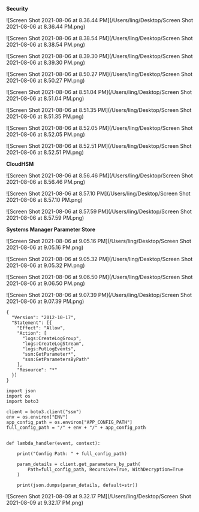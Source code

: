 **Security**

![Screen Shot 2021-08-06 at 8.36.44 PM](/Users/ling/Desktop/Screen Shot 2021-08-06 at 8.36.44 PM.png)

![Screen Shot 2021-08-06 at 8.38.54 PM](/Users/ling/Desktop/Screen Shot 2021-08-06 at 8.38.54 PM.png)

![Screen Shot 2021-08-06 at 8.39.30 PM](/Users/ling/Desktop/Screen Shot 2021-08-06 at 8.39.30 PM.png)

![Screen Shot 2021-08-06 at 8.50.27 PM](/Users/ling/Desktop/Screen Shot 2021-08-06 at 8.50.27 PM.png)

![Screen Shot 2021-08-06 at 8.51.04 PM](/Users/ling/Desktop/Screen Shot 2021-08-06 at 8.51.04 PM.png)

![Screen Shot 2021-08-06 at 8.51.35 PM](/Users/ling/Desktop/Screen Shot 2021-08-06 at 8.51.35 PM.png)

![Screen Shot 2021-08-06 at 8.52.05 PM](/Users/ling/Desktop/Screen Shot 2021-08-06 at 8.52.05 PM.png)

![Screen Shot 2021-08-06 at 8.52.51 PM](/Users/ling/Desktop/Screen Shot 2021-08-06 at 8.52.51 PM.png)

**CloudHSM**

![Screen Shot 2021-08-06 at 8.56.46 PM](/Users/ling/Desktop/Screen Shot 2021-08-06 at 8.56.46 PM.png)

![Screen Shot 2021-08-06 at 8.57.10 PM](/Users/ling/Desktop/Screen Shot 2021-08-06 at 8.57.10 PM.png)

![Screen Shot 2021-08-06 at 8.57.59 PM](/Users/ling/Desktop/Screen Shot 2021-08-06 at 8.57.59 PM.png)

**Systems Manager Parameter Store**

![Screen Shot 2021-08-06 at 9.05.16 PM](/Users/ling/Desktop/Screen Shot 2021-08-06 at 9.05.16 PM.png)

![Screen Shot 2021-08-06 at 9.05.32 PM](/Users/ling/Desktop/Screen Shot 2021-08-06 at 9.05.32 PM.png)

![Screen Shot 2021-08-06 at 9.06.50 PM](/Users/ling/Desktop/Screen Shot 2021-08-06 at 9.06.50 PM.png)

![Screen Shot 2021-08-06 at 9.07.39 PM](/Users/ling/Desktop/Screen Shot 2021-08-06 at 9.07.39 PM.png)

```
{
  "Version": "2012-10-17",
  "Statement": [{
    "Effect": "Allow",
    "Action": [
      "logs:CreateLogGroup",
      "logs:CreateLogStream",
      "logs:PutLogEvents",
      "ssm:GetParameter*",
      "ssm:GetParametersByPath"
    ],
    "Resource": "*"
  }]
}
```

```
import json
import os
import boto3

client = boto3.client("ssm")
env = os.environ["ENV"]
app_config_path = os.environ["APP_CONFIG_PATH"]
full_config_path = "/" + env + "/" + app_config_path


def lambda_handler(event, context):

    print("Config Path: " + full_config_path)

    param_details = client.get_parameters_by_path(
        Path=full_config_path, Recursive=True, WithDecryption=True
    )

    print(json.dumps(param_details, default=str))
```

![Screen Shot 2021-08-09 at 9.32.17 PM](/Users/ling/Desktop/Screen Shot 2021-08-09 at 9.32.17 PM.png)

